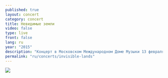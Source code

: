 ```yaml
---
published: true
layout: concert
category: concert
title: Невидимые земли
video: false
type: live
front: false
lang: ru
year: "2015"
description: "Концерт в Московском Международном Доме Музыки 13 февраля 2015 (Дебюсси, Батагов)"
permalink: "ru/concerts/invisible-lands"
---
```


![]({{site.baseurl}}/media/lands%20event1.jpg)